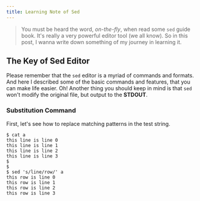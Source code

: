 ```yaml
---
title: Learning Note of Sed
---
```


> You must be heard the word, *on-the-fly*, when read some `sed` guide book. It's really a very powerful editor tool (we all know). So in this post, I wanna write down something of my journey in learning it. 

## The Key of Sed Editor ##

Please remember that the `sed` editor is a myriad of commands and formats. And here I described some of the basic commands and features, that you can make life easier. Oh! Another thing you should keep in mind is that `sed` won't modify the original file, but output to the **STDOUT**.

### Substitution Command ###

First, let's see how to replace matching patterns in the test string.

	$ cat a
	this line is line 0
	this line is line 1
	this line is line 2
	this line is line 3
	$
	$
	$ sed 's/line/row/' a
	this row is line 0
	this row is line 1
	this row is line 2
	this row is line 3
	


